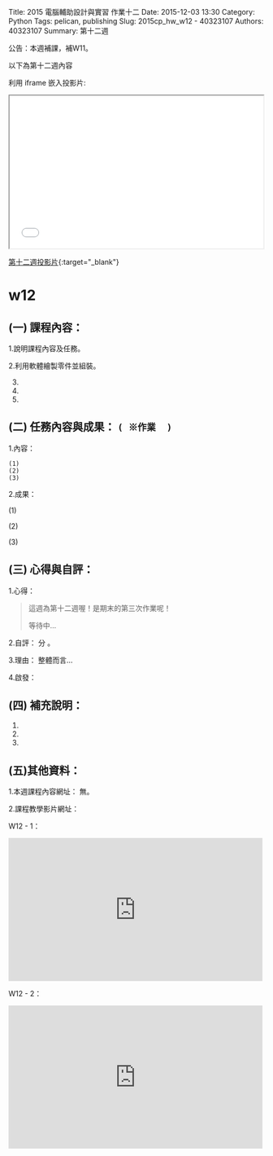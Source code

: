 Title: 2015 電腦輔助設計與實習 作業十二
Date: 2015-12-03 13:30
Category: Python
Tags: pelican, publishing
Slug: 2015cp_hw_w12 -  40323107
Authors: 40323107
Summary: 第十二週

公告：本週補課，補W11。

以下為第十二週內容

利用 iframe 嵌入投影片:

<iframe src="simplest12.html" width="500" height="300"></iframe>

[第十二週投影片](simplest12.html){:target="_blank"}

w12
============

(一) 課程內容：
-----------------------

1.說明課程內容及任務。

2.利用軟體繪製零件並組裝。

3.

4.

5.

(二) 任務內容與成果： `( ※作業  )`
----------------------------------------------

1.內容：

    (1)
    (2)
    (3)

2.成果：

(1)
    
(2)
    
(3)
    
(三) 心得與自評：
--------------------------

1.心得：   

> 這週為第十二週喔！是期末的第三次作業呢！
>
>  
> 
> 
> 
> 
>
> 等待中...

2.自評：  分 。

3.理由： 整體而言...

4.啟發： 

(四) 補充說明：
-----------------------  

1.

2.

3.
 

(五)其他資料：
-----------------------

1.本週課程內容網址： 無。

2.課程教學影片網址：

W12 - 1：
 <iframe src="https://player.vimeo.com/video/147276192" width="500" height="281" frameborder="0" webkitallowfullscreen mozallowfullscreen allowfullscreen></iframe>
 
W12 - 2：
 <iframe src="https://player.vimeo.com/video/147279887" width="500" height="281" frameborder="0" webkitallowfullscreen mozallowfullscreen allowfullscreen></iframe>
 



